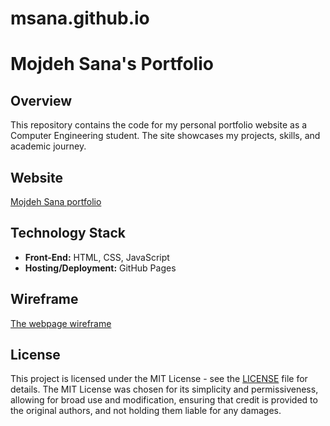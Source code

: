 # msana.github.io

# Mojdeh Sana's Portfolio

## Overview
This repository contains the code for my personal portfolio website as a Computer Engineering student. The site showcases my projects, skills, and academic journey.

## Website
[Mojdeh Sana portfolio](https://mojdehsn.github.io/msana.github.io/)

## Technology Stack
- **Front-End:** HTML, CSS, JavaScript
- **Hosting/Deployment:** GitHub Pages

## Wireframe
[The webpage wireframe](https://github.com/mojdehsn/msana.github.io/blob/main/wireframe.JPG)

## License
This project is licensed under the MIT License - see the [LICENSE](https://github.com/mojdehsn/msana.github.io/blob/main/LICENSE.md) file for details. The MIT License was chosen for its simplicity and permissiveness, allowing for broad use and modification, ensuring that credit is provided to the original authors, and not holding them liable for any damages.
